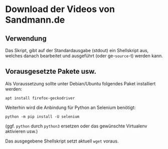 # Download der Videos von Sandmann.de

## Verwendung

Das Skript, gibt auf der Standardausgabe (stdout) ein Shellskript aus, welches danach bearbeitet und ausgeführt (oder ge-`source`-t) werden kann.

## Vorausgesetzte Pakete usw.

Als Voraussetzung sollte unter Debian/Ubuntu folgendes Paket installiert werden:

```
apt install firefox-geckodriver
```

Weiterhin wird die Anbindung für Python an Selenium benötigt:

```
python -m pip install -U selenium
```

(ggf. `python` durch `python3` ersetzen oder das gewünschte Virtualenv aktivieren usw.)

Das ausgegebene Shellskript setzt aktuell `wget` voraus.

